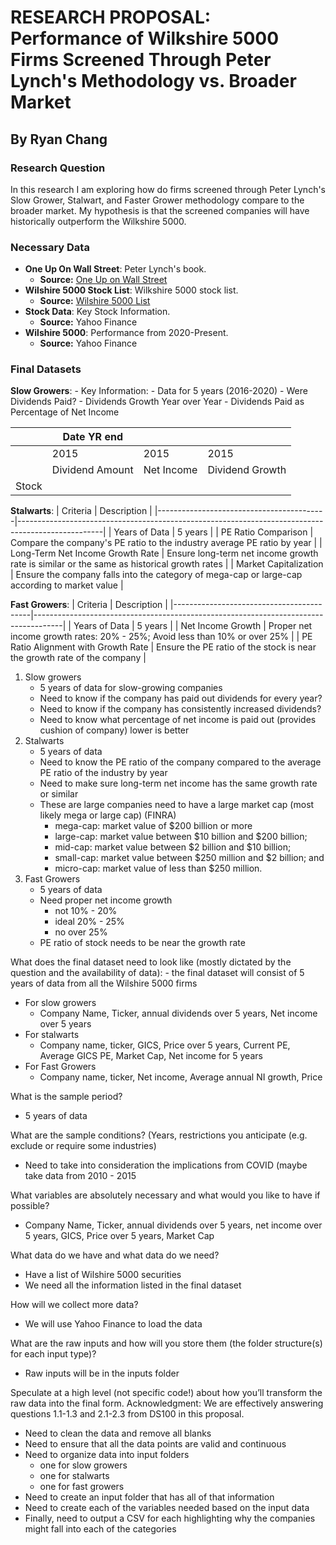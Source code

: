 # RESEARCH PROPOSAL: Performance of Wilkshire 5000 Firms Screened Through Peter Lynch's Methodology vs. Broader Market

## By Ryan Chang

### Research Question

In this research I am exploring how do firms screened through Peter Lynch's Slow Grower, Stalwart, and Faster Grower methodology compare to the broader market. My hypothesis is that the screened companies will have historically outperform the Wilkshire 5000.

### Necessary Data

- **One Up On Wall Street**: Peter Lynch's book.
  - **Source:** [One Up on Wall Street](https://yourknowledgedigest.files.wordpress.com/2020/04/one-up-on-wall-street.pdf)
- **Wilshire 5000 Stock List**: Wilkshire 5000 stock list.
  - **Source:**  [Wilshire 5000 List](https://info.wilshire.com/Wilshire-5000-Index-Fund-Holdings)
- **Stock Data**: Key Stock Information.
  - **Source:** Yahoo Finance
- **Wilshire 5000**: Performance from 2020-Present.
  - **Source:** Yahoo Finance

### Final Datasets

**Slow Growers**: 
    - Key Information:
        - Data for 5 years (2016-2020)
        - Were Dividends Paid?
        - Dividends Growth Year over Year
        - Dividends Paid as Percentage of Net Income

|         | Date YR end |           |       |
|---------|--------------|-----------|-------|
|         | 2015         | 2015      | 2015  |
|         | Dividend Amount | Net Income | Dividend Growth |
| Stock   |              |           |       |




**Stalwarts**: 
| Criteria                                 | Description                                                                                       |
|------------------------------------------|---------------------------------------------------------------------------------------------------|
| Years of Data                            | 5 years                                                                                           |
| PE Ratio Comparison                     | Compare the company's PE ratio to the industry average PE ratio by year                           |
| Long-Term Net Income Growth Rate        | Ensure long-term net income growth rate is similar or the same as historical growth rates         |
| Market Capitalization                    | Ensure the company falls into the category of mega-cap or large-cap according to market value    |

**Fast Growers**: 
| Criteria                                 | Description                                                                         |
|------------------------------------------|-------------------------------------------------------------------------------------|
| Years of Data                            | 5 years                                                                             |
| Net Income Growth                       | Proper net income growth rates: 20% - 25%; Avoid less than 10% or over 25%           |
| PE Ratio Alignment with Growth Rate     | Ensure the PE ratio of the stock is near the growth rate of the company              |


1. Slow growers
    - 5 years of data for slow-growing companies 
    - Need to know if the company has paid out dividends for every year?
    - Need to know if the company has consistently increased dividends?
    - Need to know what percentage of net income is paid out (provides cushion of company) lower is better
2. Stalwarts 
    - 5 years of data 
    - Need to know the PE ratio of the company compared to the average PE ratio of the industry by year
    - Need to make sure long-term net income has the same growth rate or similar
    - These are large companies need to have a large market cap (most likely mega or large cap) (FINRA)
        - mega-cap: market value of $200 billion or more
        - large-cap: market value between $10 billion and $200 billion;
        - mid-cap: market value between $2 billion and $10 billion;
        - small-cap: market value between $250 million and $2 billion; and
        - micro-cap: market value of less than $250 million.
3. Fast Growers 
    - 5 years of data 
    - Need proper net income growth 
       - not 10% - 20%
       - ideal 20% - 25% 
       - no over 25% 
    - PE ratio of stock needs to be near the growth rate 

What does the final dataset need to look like (mostly dictated by the question and the availability of data):
    - the final dataset will consist of 5 years of data from all the Wilshire 5000 firms 
    
- For slow growers 
    - Company Name, Ticker, annual dividends over 5 years, Net income over 5 years 
- For stalwarts 
    - Company name, ticker, GICS, Price over 5 years, Current PE, Average GICS PE, Market Cap, Net income for 5 years 
- For Fast Growers
    - Company name, ticker, Net income, Average annual NI growth, Price

What is the sample period?
- 5 years of data 

What are the sample conditions? (Years, restrictions you anticipate (e.g. exclude or require some industries)
- Need to take into consideration the implications from COVID (maybe take data from 2010 - 2015

What variables are absolutely necessary and what would you like to have if possible?
- Company Name, Ticker, annual dividends over 5 years, net income over 5 years, GICS, Price over 5 years, Market Cap

What data do we have and what data do we need?
- Have a list of Wilshire 5000 securities 
- We need all the information listed in the final dataset 

How will we collect more data?
- We will use Yahoo Finance to load the data 

What are the raw inputs and how will you store them (the folder structure(s) for each input type)?
- Raw inputs will be in the inputs folder 

Speculate at a high level (not specific code!) about how you’ll transform the raw data into the final form.
Acknowledgment: We are effectively answering questions 1.1-1.3 and 2.1-2.3 from DS100 in this proposal.

- Need to clean the data and remove all blanks 
- Need to ensure that all the data points are valid and continuous 
- Need to organize data into input folders 
    - one for slow growers
    - one for stalwarts 
    - one for fast growers 
- Need to create an input folder that has all of that information 
- Need to create each of the variables needed based on the input data 
- Finally, need to output a CSV for each highlighting why the companies might fall into each of the categories














